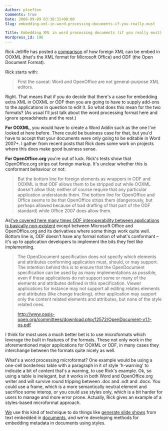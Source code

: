 ```yaml
---
Author: ptsefton
Comments: true
Date: 2008-09-09 03:38:31+00:00
Slug: embedding-xml-in-word-processing-documents-if-you-really-must

Title: Embedding XML in word processing documents (if you really must)
Wordpress_id: 196
---
```


<div>

<div class="page-toc">

</div>

<div>

Rick Jelliffe has posted a
[comparison](http://news.oreilly.com/2008/08/wrapping-with-foreign-elements.html)
of how foreign XML can be embed in OOXML (that's the XML format for
Microsoft Office) and ODF (the Open Document Format).

Rick starts with:

> First the caveat: Word and OpenOffice are not general-purpose XML
> editors.

Right. That means that if you do decide that there's a case for
embedding extra XML in OOXML or ODF then you are going to have to supply
add-ons to the applications in question to edit it. So what does this
mean for the two formats? (As usual I'll just talk about the word
processing format here and ignore spreadsheets and the rest.)

**For OOXML**, you would have to create a Word Addin such as the one
I've looked at here before. There could be business case for that, but
you'd have to accept that your documents were only going to be editable
in Word 2007+. I gather from recent posts that Rick does some work on
projects where this does make good business sense.

**For OpenOffice.org** you're out of luck. Rick's tests show that
OpenOffice.org strips out foreign markup. It's unclear whether this is
conformant behaviour or not:

> But the bottom line for foreign elements as wrappers in ODF and OOXML
> is that ODF allows them to be stripped out while OOXML doesn't allow
> that; neither of course require that any particular application
> understands them. The bottom line for OpenOffice and Office seems to
> be that OpenOffice strips them (dangerously, but perhaps allowed
> because of bad drafting of that part of the ODF standard) while Office
> 2007 does allow them.

As[I've covered here many times ODF interoperability between
applications is basically
non-existent](http://delicious.com/ptsefton/odfconformance+ptsefton)
except between Microsoft Office and OpenOffice.org and its derivatives
where some things work quite well. Bottom line is, ODF doesn't have any
formal notion of what's conformant <span class="spCh spChx2013">–</span>
it's up to application developers to implement the bits they feel like
implementing.

> The OpenDocument specification does not specify which elements and
> attributes conforming application must, should, or may support. The
> intention behind this is to ensure that the OpenDocument specification
> can be used by as many implementations as possible, even if these
> applications do not support some or many of the elements and
> attributes defined in this specification. Viewer applications for
> instance may not support all editing relates elements and attributes
> (like change tracking), other application may support only the content
> related elements and attributes, but none of the style related ones.
>
> <http://www.oasis-open.org/committees/download.php/12572/OpenDocument-v1.1-os.pdf>

I think for most uses a much better bet is to use microformats which
leverage the built in features of the formats. These not only work in
the aforementioned major applications for OOXML or ODF, in many cases
they interchange between the formats quite nicely as well.

What's a word processing microformat? One example would be using a
one-cell borderless table with a paragraph in it of style 'h-warning' to
indicate a bit of content that's a warning, to use Rick's example. Ok,
so using a table is inelegant, but it works in both Word and
OpenOffice.org writer and will survive round tripping between .doc and
.odt and .docx. You could use a frame, which is a more semantically
neutral element and sacrifice some interop, or you could use styles
only, which is a bit harder for users to manage and more error prone.
Actually, Rick gives an example of a styles-based microformat approach.

[We](http://ice.usq.edu.au/) use this kind of technique to do things
like [generate slide
shows](http://ice.usq.edu.au/introduction/about.slide.htm) from text
embedded in [documents](http://ice.usq.edu.au/introduction/about.htm),
and we're developing methods for embedding metadata in documents using
styles.

</div>

</div>
